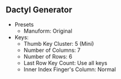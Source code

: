 ## Dactyl Generator

- Presets
    - Manuform: Original
- Keys:
    - Thumb Key Cluster: 5 (Mini)
    - Number of Columns: 7
    - Number of Rows: 6
    - Last Row Key Count: Use all keys
    - Inner Index Finger's Column: Normal
